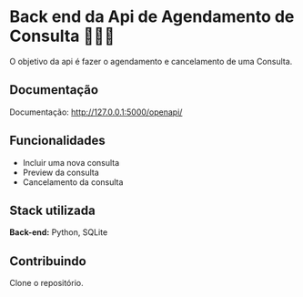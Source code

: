 ﻿
# Back end  da Api de Agendamento de Consulta 👩🏼‍⚕️

O objetivo da api é fazer o agendamento e cancelamento de uma Consulta.

## Documentação

Documentação: http://127.0.0.1:5000/openapi/

## Funcionalidades

- Incluir uma nova consulta
- Preview da consulta
- Cancelamento da consulta


## Stack utilizada
**Back-end:** Python, SQLite

## Contribuindo
Clone o repositório.


